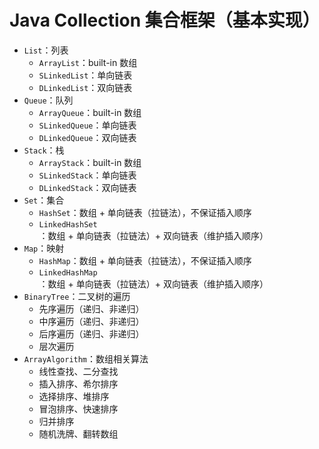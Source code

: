 # Java Collection 集合框架（基本实现）
- `List`：列表
  - `ArrayList`：built-in 数组
  - `SLinkedList`：单向链表
  - `DLinkedList`：双向链表
- `Queue`：队列
  - `ArrayQueue`：built-in 数组
  - `SLinkedQueue`：单向链表
  - `DLinkedQueue`：双向链表
- `Stack`：栈
  - `ArrayStack`：built-in 数组
  - `SLinkedStack`：单向链表
  - `DLinkedStack`：双向链表
- `Set`：集合
  - `HashSet`：数组 + 单向链表（拉链法），不保证插入顺序
  - `LinkedHashSet`：数组 + 单向链表（拉链法）+ 双向链表（维护插入顺序）
- `Map`：映射
  - `HashMap`：数组 + 单向链表（拉链法），不保证插入顺序
  - `LinkedHashMap`：数组 + 单向链表（拉链法）+ 双向链表（维护插入顺序）
- `BinaryTree`：二叉树的遍历
  - 先序遍历（递归、非递归）
  - 中序遍历（递归、非递归）
  - 后序遍历（递归、非递归）
  - 层次遍历
- `ArrayAlgorithm`：数组相关算法
  - 线性查找、二分查找
  - 插入排序、希尔排序
  - 选择排序、堆排序
  - 冒泡排序、快速排序
  - 归并排序
  - 随机洗牌、翻转数组
